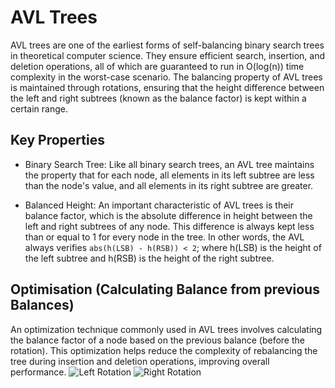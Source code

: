 # AVL Trees

AVL trees are one of the earliest forms of self-balancing binary search trees in theoretical computer science. They
ensure efficient search, insertion, and deletion operations, all of which are guaranteed to run in O(log(n)) time
complexity in the worst-case scenario. The balancing property of AVL trees is maintained through rotations, ensuring
that the height difference between the left and right subtrees (known as the balance factor) is kept within a certain
range.

## Key Properties

* Binary Search Tree: Like all binary search trees, an AVL tree maintains the property that for each node, all elements
  in its left subtree are less than the node's value, and all elements in its right subtree are greater.

* Balanced Height: An important characteristic of AVL trees is their balance factor, which is the absolute difference in
  height between the left and right subtrees of any node. This difference is always kept less than or equal to 1 for
  every node in the tree. In other words, the AVL always verifies `abs(h(LSB) - h(RSB)) < 2`; where h(LSB) is the height
  of the left subtree and h(RSB) is the height of the right subtree.

## Optimisation (Calculating Balance from previous Balances)

An optimization technique commonly used in AVL trees involves calculating the balance factor of a node based on the
previous balance (before the rotation). This optimization helps reduce the complexity of rebalancing the tree during
insertion and deletion operations, improving overall performance.
![Left Rotation](../img/left_rotation.png)
![Right Rotation](../img/right_rotation.png)